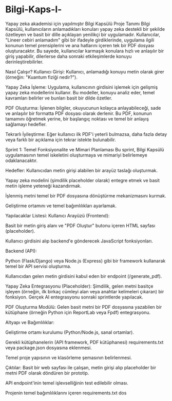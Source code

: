 # Bilgi-Kaps-l-
 Yapay zeka akademisi için yapılmıştır
Bilgi Kapsülü
Proje Tanımı
Bilgi Kapsülü, kullanıcıların anlamadıkları konuları yapay zeka destekli bir şekilde özetleyen ve basit bir dille açıklayan yenilikçi bir uygulamadır. Kullanıcılar, "Lineer cebiri anlamadım" gibi bir ifadeyle girdiklerinde, uygulama ilgili konunun temel prensiplerini ve ana hatlarını içeren tek bir PDF dosyası oluşturacaktır. Bu sayede, kullanıcılar karmaşık konulara hızlı ve anlaşılır bir giriş yapabilir, dilerlerse daha sonraki etkileşimlerde konuyu derinleştirebilirler.

Nasıl Çalışır?
Kullanıcı Girişi: Kullanıcı, anlamadığı konuyu metin olarak girer (örneğin: "Kuantum fiziği nedir?").

Yapay Zeka İşleme: Uygulama, kullanıcının girdisini işlemek için gelişmiş yapay zeka modellerini kullanır. Bu modeller, konuyu analiz eder, temel kavramları belirler ve bunları basit bir dilde özetler.

PDF Oluşturma: İşlenen bilgiler, okuyucunun kolayca anlayabileceği, sade ve anlaşılır bir formatta PDF dosyası olarak derlenir. Bu PDF, konunun tamamını öğretmek yerine, bir başlangıç noktası ve temel bir anlayış sağlamayı hedefler.

Tekrarlı İyileştirme: Eğer kullanıcı ilk PDF'i yeterli bulmazsa, daha fazla detay veya farklı bir açıklama için tekrar istekte bulunabilir.

Sprint 1: Temel Fonksiyonalite ve Mimari Planlaması
Bu sprint, Bilgi Kapsülü uygulamasının temel iskeletini oluşturmaya ve mimariyi belirlemeye odaklanacaktır.

Hedefler:
Kullanıcıdan metin girişi alabilen bir arayüz taslağı oluşturmak.

Yapay zeka modelini (şimdilik placeholder olarak) entegre etmek ve basit metin işleme yeteneği kazandırmak.

İşlenmiş metni temel bir PDF dosyasına dönüştürme mekanizmasını kurmak.

Geliştirme ortamını ve temel bağımlılıkları ayarlamak.

Yapılacaklar Listesi:
Kullanıcı Arayüzü (Frontend):

Basit bir metin giriş alanı ve "PDF Oluştur" butonu içeren HTML sayfası (placeholder).

Kullanıcı girdisini alıp backend'e gönderecek JavaScript fonksiyonları.

Backend (API):

Python (Flask/Django) veya Node.js (Express) gibi bir framework kullanarak temel bir API servisi oluşturma.

Kullanıcıdan gelen metin girdisini kabul eden bir endpoint (/generate_pdf).

Yapay Zeka Entegrasyonu (Placeholder): Şimdilik, gelen metni basitçe işleyen (örneğin, ilk birkaç cümleyi alan veya anahtar kelimeleri çıkaran) bir fonksiyon. Gerçek AI entegrasyonu sonraki sprintlerde yapılacak.

PDF Oluşturma Modülü: Gelen basit metni bir PDF dosyasına yazabilen bir kütüphane (örneğin Python için ReportLab veya Fpdf) entegrasyonu.

Altyapı ve Bağımlılıklar:

Geliştirme ortamı kurulumu (Python/Node.js, sanal ortamlar).

Gerekli kütüphanelerin (API framework, PDF kütüphanesi) requirements.txt veya package.json dosyasına eklenmesi.

Temel proje yapısının ve klasörleme şemasının belirlenmesi.

Çıktılar:
Basit bir web sayfası ile çalışan, metin girişi alıp placeholder bir metni PDF olarak döndüren bir prototip.

API endpoint'inin temel işlevselliğinin test edilebilir olması.

Projenin temel bağımlılıklarını içeren requirements.txt dos
